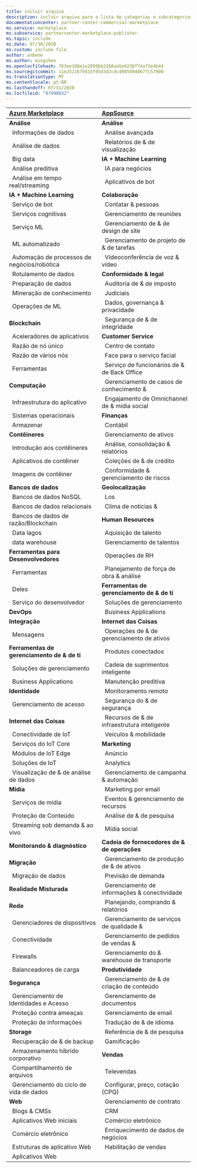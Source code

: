 ```yaml
---
title: incluir arquivo
description: incluir arquivo para a lista de categorias e subcategorias
documentationcenter: partner-center-commercial-marketplace
ms.service: marketplace
ms.subservice: partnercenter-marketplace-publisher
ms.topic: include
ms.date: 07/30/2020
ms.custom: include file
author: anbene
ms.author: mingshen
ms.openlocfilehash: 763ee108e1e2899bb2268ae5e6236f74a73e4b44
ms.sourcegitcommit: 11e2521679415f05d3d2c4c49858940677c57900
ms.translationtype: MT
ms.contentlocale: pt-BR
ms.lasthandoff: 07/31/2020
ms.locfileid: "87498032"
---
```

| [**Azure Marketplace**](https://azuremarketplace.microsoft.com/marketplace/apps)  | [**AppSource**](https://appsource.microsoft.com/marketplace/apps) |
| :------------------- |:----------------|
|**Análise** | **Análise** |
| &nbsp;&nbsp;Informações de dados | &nbsp;&nbsp;Análise avançada  |
| &nbsp;&nbsp;Análise de dados |  &nbsp;&nbsp;Relatórios de & de visualização |
| &nbsp;&nbsp;Big data | **IA + Machine Learning**  |
| &nbsp;&nbsp;Análise preditiva | &nbsp;&nbsp;IA para negócios |
| &nbsp;&nbsp;Análise em tempo real/streaming | &nbsp;&nbsp;Aplicativos de bot |
| **IA + Machine Learning** | **Colaboração** |
| &nbsp;&nbsp;Serviço de bot | &nbsp;&nbsp;Contatar & pessoas |
| &nbsp;&nbsp;Serviços cognitivas | &nbsp;&nbsp;Gerenciamento de reuniões |
| &nbsp;&nbsp;Serviço ML | &nbsp;&nbsp;Gerenciamento de & de design de site |
| &nbsp;&nbsp;ML automatizado | &nbsp;&nbsp;Gerenciamento de projeto de & de tarefas |
| &nbsp;&nbsp;Automação de processos de negócios/robótica | &nbsp;&nbsp;Videoconferência de voz & vídeo |
| &nbsp;&nbsp;Rotulamento de dados | **Conformidade & legal** |
| &nbsp;&nbsp;Preparação de dados | &nbsp;&nbsp;Auditoria de & de imposto |
| &nbsp;&nbsp;Mineração de conhecimento | &nbsp;&nbsp;Judiciais |
| &nbsp;&nbsp;Operações de ML | &nbsp;&nbsp;Dados, governança & privacidade |
| **Blockchain**  | &nbsp;&nbsp;Segurança de & de integridade |
| &nbsp;&nbsp;Aceleradores de aplicativos | **Customer Service**  |
| &nbsp;&nbsp;Razão de nó único | &nbsp;&nbsp;Centro de contato |
| &nbsp;&nbsp;Razão de vários nós | &nbsp;&nbsp;Face para o serviço facial |
| &nbsp;&nbsp;Ferramentas | &nbsp;&nbsp;Serviço de funcionários de & de Back Office |
| **Computação**  | &nbsp;&nbsp;Gerenciamento de casos de conhecimento & |
| &nbsp;&nbsp;Infraestrutura do aplicativo | &nbsp;&nbsp;Engajamento de Omnichannel de & mídia social |
| &nbsp;&nbsp;Sistemas operacionais | **Finanças** |
| &nbsp;&nbsp;Armazenar | &nbsp;&nbsp;Contábil |
| **Contêineres**  | &nbsp;&nbsp;Gerenciamento de ativos |
| &nbsp;&nbsp;Introdução aos contêineres | &nbsp;&nbsp;Análise, consolidação & relatórios |
| &nbsp;&nbsp;Aplicativos de contêiner | &nbsp;&nbsp;Coleções de & de crédito |
| &nbsp;&nbsp;Imagens de contêiner | &nbsp;&nbsp;Conformidade & gerenciamento de riscos |
| **Bancos de dados**  | **Geolocalização** |
| &nbsp;&nbsp;Bancos de dados NoSQL | &nbsp;&nbsp;Los |
| &nbsp;&nbsp;Bancos de dados relacionais | &nbsp;&nbsp;Clima de notícias & |
| &nbsp;&nbsp;Bancos de dados de razão/Blockchain | **Human Resources** |
| &nbsp;&nbsp;Data lagos | &nbsp;&nbsp;Aquisição de talento |
| &nbsp;&nbsp;data warehouse | &nbsp;&nbsp;Gerenciamento de talentos |
| **Ferramentas para Desenvolvedores**  | &nbsp;&nbsp;Operações de RH |
| &nbsp;&nbsp;Ferramentas | &nbsp;&nbsp;Planejamento de força de obra & análise |
| &nbsp;&nbsp;Deles | **Ferramentas de gerenciamento de & de ti** |
| &nbsp;&nbsp;Serviço do desenvolvedor | &nbsp;&nbsp;Soluções de gerenciamento |
| **DevOps**  | &nbsp;&nbsp;Business Applications |
| **Integração**  | **Internet das Coisas** |
| &nbsp;&nbsp;Mensagens | &nbsp;&nbsp;Operações de & de gerenciamento de ativos |
| **Ferramentas de gerenciamento de & de ti**  | &nbsp;&nbsp;Produtos conectados |
| &nbsp;&nbsp;Soluções de gerenciamento | &nbsp;&nbsp;Cadeia de suprimentos inteligente |
| &nbsp;&nbsp;Business Applications | &nbsp;&nbsp;Manutenção preditiva |
| **Identidade**  | &nbsp;&nbsp;Monitoramento remoto |
| &nbsp;&nbsp;Gerenciamento de acesso | &nbsp;&nbsp;Segurança do & de segurança |
| **Internet das Coisas**  | &nbsp;&nbsp;Recursos de & de infraestrutura inteligente |
| &nbsp;&nbsp;Conectividade de IoT | &nbsp;&nbsp;Veículos & mobilidade |
| &nbsp;&nbsp;Serviços do IoT Core | **Marketing** |
| &nbsp;&nbsp;Módulos de IoT Edge | &nbsp;&nbsp;Anúncio |
| &nbsp;&nbsp;Soluções de IoT | &nbsp;&nbsp;Analytics |
| &nbsp;&nbsp;Visualização de & de análise de dados | &nbsp;&nbsp;Gerenciamento de campanha & automação |
| **Mídia**  | &nbsp;&nbsp;Marketing por email |
| &nbsp;&nbsp;Serviços de mídia | &nbsp;&nbsp;Eventos & gerenciamento de recursos |
| &nbsp;&nbsp;Proteção de Conteúdo | &nbsp;&nbsp;Análise de & de pesquisa |
| &nbsp;&nbsp;Streaming sob demanda & ao vivo | &nbsp;&nbsp;Mídia social |
| **Monitorando & diagnóstico**  | **Cadeia de fornecedores de & de operações** |
| **Migração**  | &nbsp;&nbsp;Gerenciamento de produção de & de ativos |
| &nbsp;&nbsp;Migração de dados | &nbsp;&nbsp;Previsão de demanda |
| **Realidade Misturada**  | &nbsp;&nbsp;Gerenciamento de informações & conectividade |
| **Rede**  | &nbsp;&nbsp;Planejando, comprando & relatórios |
| &nbsp;&nbsp;Gerenciadores de dispositivos | &nbsp;&nbsp;Gerenciamento de serviços de qualidade & |
| &nbsp;&nbsp;Conectividade | &nbsp;&nbsp;Gerenciamento de pedidos de vendas & |
| &nbsp;&nbsp;Firewalls | &nbsp;&nbsp;Gerenciamento do & warehouse de transporte |
| &nbsp;&nbsp;Balanceadores de carga | **Produtividade** |
| **Segurança**  | &nbsp;&nbsp;Gerenciamento de & de criação de conteúdo |
| &nbsp;&nbsp;Gerenciamento de Identidades e Acesso | &nbsp;&nbsp;Gerenciamento de documentos |
| &nbsp;&nbsp;Proteção contra ameaças | &nbsp;&nbsp;Gerenciamento de email |
| &nbsp;&nbsp;Proteção de informações | &nbsp;&nbsp;Tradução de & de idioma |
| **Storage**  | &nbsp;&nbsp;Referência de & de pesquisa |
| &nbsp;&nbsp;Recuperação de & de backup | &nbsp;&nbsp;Gamificação |
| &nbsp;&nbsp;Armazenamento híbrido corporativo | **Vendas** |
| &nbsp;&nbsp;Compartilhamento de arquivos | &nbsp;&nbsp;Televendas |
| &nbsp;&nbsp;Gerenciamento do ciclo de vida de dados | &nbsp;&nbsp;Configurar, preço, cotação (CPQ) |
| **Web**  | &nbsp;&nbsp;Gerenciamento de contrato |
| &nbsp;&nbsp;Blogs & CMSs | &nbsp;&nbsp;CRM |
| &nbsp;&nbsp;Aplicativos Web iniciais | &nbsp;&nbsp;Comércio eletrônico |
| &nbsp;&nbsp;Comércio eletrônico | &nbsp;&nbsp;Enriquecimento de dados de negócios  |
| &nbsp;&nbsp;Estruturas de aplicativo Web | &nbsp;&nbsp;Habilitação de vendas  |
| &nbsp;&nbsp;Aplicativos Web |  |

